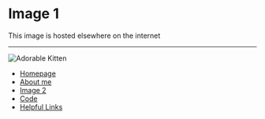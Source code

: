 # Image 1

This image is hosted elsewhere on the internet

---

![Adorable Kitten](https://upload.wikimedia.org/wikipedia/commons/b/bc/Juvenile_Ragdoll.jpg)

- [Homepage](README.md)
- [About me](AboutMe.md)
- [Image 2]()
- [Code](Code.md)
- [Helpful Links](HelpfulLinks.md)
